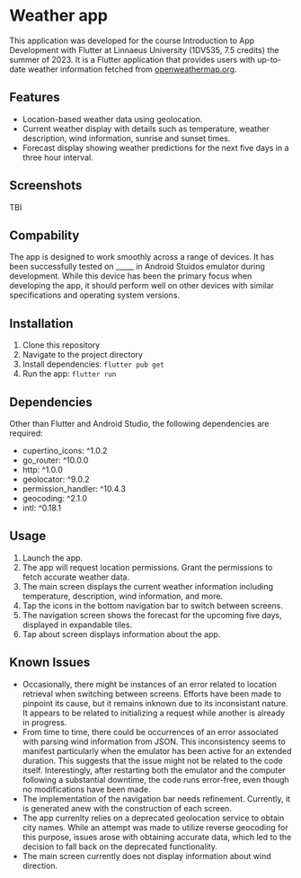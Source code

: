 # Weather app

This application was developed for the course Introduction to App Development with Flutter at Linnaeus University (1DV535, 7.5 credits) the summer of 2023. It is a Flutter application that provides users with up-to-date weather information fetched from [openweathermap.org](https://openweathermap.org).

## Features

- Location-based weather data using geolocation.
- Current weather display with details such as temperature, weather description, wind information, sunrise and sunset times.
- Forecast display showing weather predictions for the next five days in a three hour interval.

## Screenshots
TBI

## Compability
The app is designed to work smoothly across a range of devices. It has been successfully tested on _____ in Android Stuidos emulator during development. While this device has been the primary focus when developing the app, it should perform well on other devices with similar specifications and operating system versions.

## Installation

1. Clone this repository
2. Navigate to the project directory
3. Install dependencies: `flutter pub get`
4. Run the app: `flutter run`

## Dependencies
Other than Flutter and Android Studio, the following dependencies are required:
  - cupertino_icons: ^1.0.2
  - go_router: ^10.0.0
  - http: ^1.0.0
  - geolocator: ^9.0.2
  - permission_handler: ^10.4.3
  - geocoding: ^2.1.0
  - intl: ^0.18.1

## Usage

1. Launch the app.
2. The app will request location permissions. Grant the permissions to fetch accurate weather data.
3. The main screen displays the current weather information including temperature, description, wind information, and more.
4. Tap the icons in the bottom navigation bar to switch between screens.
5. The navigation screen shows the forecast for the upcoming five days, displayed in expandable tiles.
6. Tap about screen displays information about the app. 

## Known Issues

- Occasionally, there might be instances of an error related to location retrieval when switching between screens. Efforts have been made to pinpoint its cause, but it remains inknown due to its inconsistant nature. It appears to be related to initializing a request while another is already in progress.
- From time to time, there could be occurrences of an error associated with parsing wind information from JSON. This inconsistency seems to manifest particularly when the emulator has been active for an extended duration. This suggests that the issue might not be related to the code itself. Interestingly, after restarting both the emulator and the computer following a substantial downtime, the code runs error-free, even though no modifications have been made. 
- The implementation of the navigation bar needs refinement. Currently, it is generated anew with the construction of each screen. 
- The app currenlty relies on a deprecated geolocation service to obtain city names. While an attempt was made to utilize reverse geocoding for this purpose, issues arose with obtaining accurate data, which led to the decision to fall back on the deprecated functionality. 
- The main screen currently does not display information about wind direction. 
